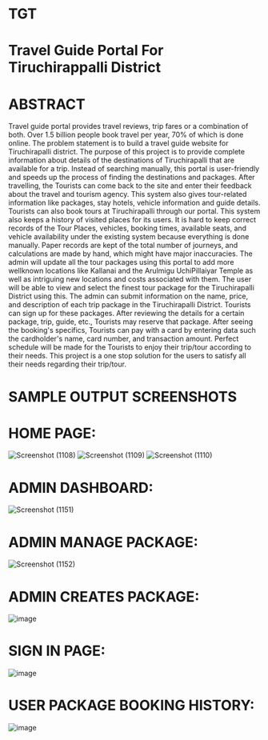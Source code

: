 # TGT
# Travel Guide Portal For Tiruchirappalli District
# ABSTRACT
Travel guide portal provides travel reviews, trip fares or a combination of both. Over 1.5 billion
people book travel per year, 70% of which is done online. The problem statement is to build a travel
guide website for Tiruchirapalli district. The purpose of this project is to provide complete
information about details of the destinations of Tiruchirapalli that are available for a trip. Instead of
searching manually, this portal is user-friendly and speeds up the process of finding the destinations
and packages. After travelling, the Tourists can come back to the site and enter their feedback about
the travel and tourism agency. This system also gives tour-related information like packages, stay
hotels, vehicle information and guide details. Tourists can also book tours at Tiruchirapalli through
our portal. This system also keeps a history of visited places for its users.
It is hard to keep correct records of the Tour Places, vehicles, booking times, available seats, and
vehicle availability under the existing system because everything is done manually. Paper records
are kept of the total number of journeys, and calculations are made by hand, which might have
major inaccuracies. The admin will update all the tour packages using this portal to add more
wellknown locations like Kallanai and the Arulmigu UchiPillaiyar Temple as well as intriguing new
locations and costs associated with them. The user will be able to view and select the finest tour
package for the Tiruchirapalli District using this.
The admin can submit information on the name, price, and description of each trip package in the
Tiruchirapalli District. Tourists can sign up for these packages. After reviewing the details for a
certain package, trip, guide, etc., Tourists may reserve that package. After seeing the booking's
specifics, Tourists can pay with a card by entering data such the cardholder's name, card number,
and transaction amount. Perfect schedule will be made for the Tourists to enjoy their trip/tour
according to their needs. This project is a one stop solution for the users to satisfy all their needs
regarding their trip/tour.
# SAMPLE OUTPUT SCREENSHOTS
# HOME PAGE:
![Screenshot (1108)](https://github.com/user-attachments/assets/f6fc1073-7c91-4bd0-816b-ac0ee8890f76)
![Screenshot (1109)](https://github.com/user-attachments/assets/bf4d21e7-5fee-43e6-8041-74629795115a)
![Screenshot (1110)](https://github.com/user-attachments/assets/feaeb8c6-35e6-4d18-8e44-8876a8717d8e)

# ADMIN DASHBOARD:
![Screenshot (1151)](https://github.com/user-attachments/assets/2ead5168-7544-4395-bf42-5e205a5510ad)

# ADMIN MANAGE PACKAGE:
![Screenshot (1152)](https://github.com/user-attachments/assets/4ee48d11-0638-463e-a833-8fe425850287)

# ADMIN CREATES PACKAGE:
![image](https://github.com/user-attachments/assets/79e2b56f-365d-4139-bcde-7de8a966e6f4)

# SIGN IN PAGE:
![image](https://github.com/user-attachments/assets/1bb84949-466c-45fa-a2e9-325a828a3d19)
# USER PACKAGE BOOKING HISTORY:
![image](https://github.com/user-attachments/assets/932bc33d-f43f-4fd3-a545-849ec7fc7ab2)
 

